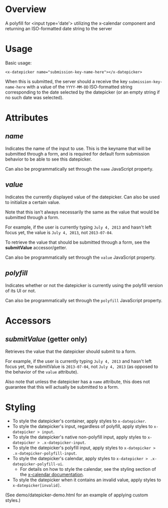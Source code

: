 # Overview

A polyfill for &lt;input type='date'&gt; utilizing the x-calendar component and returning an ISO-formatted date string to the server

# Usage

Basic usage:

    <x-datepicker name="submission-key-name-here"></x-datepicker>

When this is submitted, the server should a receive the key `submission-key-name-here` with a value of the `YYYY-MM-DD` ISO-formatted string corresponding to the date selected by the datepicker (or an empty string if no such date was selected).

# Attributes

## ___name___

Indicates the name of the input to use. This is the keyname that will be submitted through a form, and is required for default form submission behavior to be able to see this datepicker.

Can also be programmatically set through the `name` JavaScript property.

## ___value___

Indicates the currently displayed value of the datepicker. Can also be used to initialize a certain value.

Note that this isn't always necessarily the same as the value that would be submitted through a form.

For example, if the user is currently typing `July 4, 2013` and hasn't left focus yet, the value is `July 4, 2013`, not `2013-07-04`.

To retrieve the value that should be submitted through a form, see the **submitValue** accessor/getter.

Can also be programmatically set through the `value` JavaScript property.

## ___polyfill___

Indicates whether or not the datepicker is currently using the polyfill version of its UI or not.

Can also be programmatically set through the `polyfill` JavaScript property.

# Accessors

## ___submitValue___ (getter only)

Retrieves the value that the datepicker should submit to a form. 

For example, if the user is currently typing `July 4, 2013` and hasn't left focus yet, the submitValue is `2013-07-04`, not `July 4, 2013` (as opposed to the behavior of the `value` attribute). 

Also note that unless the datepicker has a `name` attribute, this does not guarantee that this will actually be submitted to a form.

# Styling

- To style the datepicker's container, apply styles to `x-datepicker`.
- To style the datepicker's input, regardless of polyfill, apply styles to `x-datepicker > input`.
- To style the datepicker's native non-polyfill input, apply styles to `x-datepicker > .x-datepicker-input`.
- To style the datepicker's polyfill input, apply styles to `x-datepicker > .x-datepicker-polyfill-input`.
- To style the datepicker's calendar, apply styles to `x-datepicker > .x-datepicker-polyfill-ui`.
    - For details on how to style the calendar, see the styling section of the [x-calendar documentation](https://github.com/mozilla/app-components/tree/master/calendar).
- To style the datepicker when it contains an invalid value, apply styles to `x-datepicker[invalid]`.

(See demo/datepicker-demo.html for an example of applying custom styles.)
